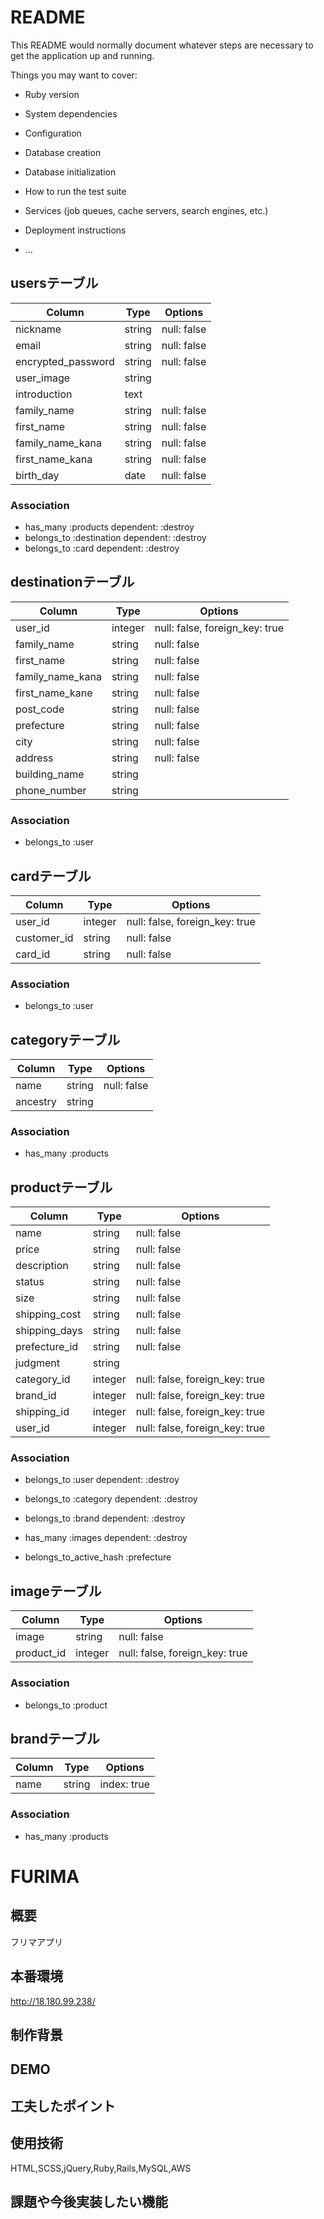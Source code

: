 # README

This README would normally document whatever steps are necessary to get the
application up and running.

Things you may want to cover:

* Ruby version

* System dependencies

* Configuration

* Database creation

* Database initialization

* How to run the test suite

* Services (job queues, cache servers, search engines, etc.)

* Deployment instructions

* ...

## usersテーブル
|Column|Type|Options|
|------|----|-------|
| nickname           | string | null: false |
| email              | string | null: false |
| encrypted_password | string | null: false |
| user_image         | string ||
| introduction       | text   ||
| family_name        | string | null: false |
| first_name         | string | null: false |
| family_name_kana   | string | null: false |
| first_name_kana    | string | null: false |
| birth_day          | date   | null: false |

### Association
- has_many   :products       dependent: :destroy
- belongs_to :destination    dependent: :destroy
- belongs_to :card           dependent: :destroy


## destinationテーブル
|Column|Type|Options|
|------|----|-------|
| user_id          | integer | null: false, foreign_key: true|
| family_name      | string  | null: false|
| first_name       | string  | null: false|
| family_name_kana | string  | null: false|
| first_name_kane  | string  | null: false|
| post_code        | string  | null: false|
| prefecture       | string  | null: false|
| city             | string  | null: false|
| address          | string  | null: false|
| building_name    | string  ||
| phone_number     | string  ||

### Association
- belongs_to :user


## cardテーブル
|Column|Type|Options|
|------|----|-------|
| user_id     | integer | null: false, foreign_key: true |
| customer_id | string  | null: false |
| card_id     | string  | null: false |

### Association
- belongs_to :user


## categoryテーブル
|Column|Type|Options|
|------|----|-------|
| name     | string | null: false |
| ancestry | string ||

### Association
- has_many :products


## productテーブル

|Column|Type|Options|
|------|----|-------|
| name          | string  | null: false |
| price         | string  | null: false |
| description   | string  | null: false |
| status        | string  | null: false |
| size          | string  | null: false |
| shipping_cost | string  | null: false |
| shipping_days | string  | null: false |
| prefecture_id | string  | null: false |
| judgment      | string  ||
| category_id   | integer | null: false, foreign_key: true |
| brand_id      | integer | null: false, foreign_key: true |
| shipping_id   | integer | null: false, foreign_key: true |
| user_id       | integer | null: false, foreign_key: true |

### Association
- belongs_to :user       dependent: :destroy
- belongs_to :category   dependent: :destroy
- belongs_to :brand      dependent: :destroy
- has_many   :images     dependent: :destroy

- belongs_to_active_hash :prefecture


## imageテーブル
|Column|Type|Options|
|------|----|-------|
| image      | string  | null: false |
| product_id | integer | null: false, foreign_key: true |

### Association
- belongs_to :product


## brandテーブル
|Column|Type|Options|
|------|----|-------|
| name | string | index: true |

### Association
- has_many :products

# FURIMA

## 概要
フリマアプリ

## 本番環境

http://18.180.99.238/

## 制作背景


## DEMO



## 工夫したポイント



## 使用技術

HTML,SCSS,jQuery,Ruby,Rails,MySQL,AWS

## 課題や今後実装したい機能